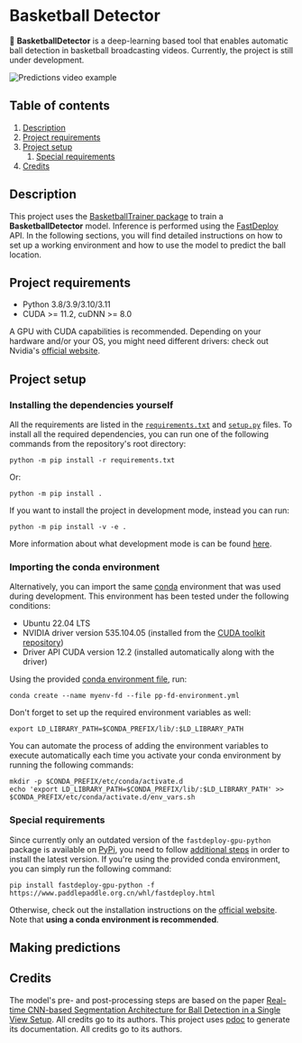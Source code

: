 # Basketball Detector

:basketball: **BasketballDetector** is a deep-learning based tool that enables automatic
ball detection in basketball broadcasting videos.
Currently, the project is still under development.

![Predictions video example](https://media.giphy.com/media/DurYHJy6bj38Hydi7J/giphy.gif)

## Table of contents

1. [Description](#description)
2. [Project requirements](#project-requirements)
3. [Project setup](#project-setup)
   1. [Special requirements](#special-requirements) 
4. [Credits](#credits)

## Description

This project uses the [BasketballTrainer package]() to train a **BasketballDetector** model.
Inference is performed using the [FastDeploy](https://github.com/PaddlePaddle/FastDeploy) API.
In the following sections, you will find detailed instructions on how to set up
a working environment and how to use the model to predict the ball location.

## Project requirements

- Python 3.8/3.9/3.10/3.11
- CUDA >= 11.2, cuDNN >= 8.0

A GPU with CUDA capabilities is recommended. Depending on your hardware and/or your OS,
you might need different drivers: check out Nvidia's
[official website](https://www.nvidia.com/Download/index.aspx?lang=en-us).

## Project setup

### Installing the dependencies yourself

All the requirements are listed in the 
[`requirements.txt`](requirements.txt) and [`setup.py`](setup.py) files.
To install all the required dependencies,
you can run one of the following commands from the repository's root directory:
```shell
python -m pip install -r requirements.txt
```
Or: 
```shell
python -m pip install .
```

If you want to install the project in development mode, instead you can run:
```shell
python -m pip install -v -e .
```
More information about what development mode is can be found 
[here](https://setuptools.pypa.io/en/latest/userguide/development_mode.html).

### Importing the conda environment

Alternatively, you can import the same [conda](https://docs.conda.io/projects/conda/en/latest/index.html) 
environment that was used during development.
This environment has been tested under the following conditions:
- Ubuntu 22.04 LTS
- NVIDIA driver version 535.104.05 (installed from the
[CUDA toolkit repository](https://developer.nvidia.com/cuda-12-0-1-download-archive?target_os=Linux&target_arch=x86_64&Distribution=Ubuntu&target_version=22.04&target_type=deb_network))
- Driver API CUDA version 12.2 (installed automatically along with the driver)

Using the provided [conda environment file](conda/pp-fd-environment.yml), run:
```shell
conda create --name myenv-fd --file pp-fd-environment.yml
```

Don't forget to set up the required environment variables as well:
```shell
export LD_LIBRARY_PATH=$CONDA_PREFIX/lib/:$LD_LIBRARY_PATH
```

You can automate the process of adding the environment variables
to execute automatically each time you activate your
conda environment by running the following commands:
```shell
mkdir -p $CONDA_PREFIX/etc/conda/activate.d
echo 'export LD_LIBRARY_PATH=$CONDA_PREFIX/lib/:$LD_LIBRARY_PATH' >> $CONDA_PREFIX/etc/conda/activate.d/env_vars.sh
```

### Special requirements

Since currently only an outdated version of the `fastdeploy-gpu-python` package
is available on [PyPi](https://pypi.org/project/fastdeploy-gpu-python/), you need to follow
[additional steps](https://github.com/PaddlePaddle/FastDeploy#-install-fastdeploy-sdk-with-both-cpu-and-gpu-support)
in order to install the latest version. 
If you're using the provided conda environment, you can simply run the following command:
```shell
pip install fastdeploy-gpu-python -f https://www.paddlepaddle.org.cn/whl/fastdeploy.html
```
Otherwise, check out the installation instructions on the
[official website](https://github.com/PaddlePaddle/FastDeploy#-installation).
Note that **using a conda environment is recommended**.

## Making predictions



## Credits

The model's pre- and post-processing steps are based on the paper
[Real-time CNN-based Segmentation Architecture for Ball Detection in a Single View Setup](https://arxiv.org/abs/2007.11876).
All credits go to its authors.
This project uses [pdoc](https://pdoc.dev/) to generate its documentation. All credits go to its authors.
